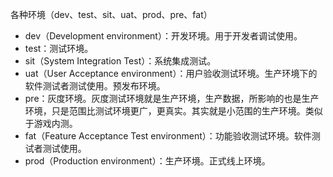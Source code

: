 



各种环境（dev、test、sit、uat、prod、pre、fat）  

* dev（Development environment）：开发环境。用于开发者调试使用。
* test：测试环境。
* sit（System Integration Test）：系统集成测试。
* uat（User Acceptance environment）：用户验收测试环境。生产环境下的软件测试者测试使用。预发布环境。
* pre：灰度环境。灰度测试环境就是生产环境，生产数据，所影响的也是生产环境，只是范围比测试环境更广，更真实。其实就是小范围的生产环境。类似于游戏内测。
* fat（Feature Acceptance Test environment）：功能验收测试环境。软件测试者测试使用。  
* prod（Production environment）：生产环境。正式线上环境。  
